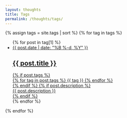 ```yaml
---
layout: thoughts
title: Tags
permalink: /thoughts/tags/
---
```


<div class="tags-container">
    {% assign tags = site.tags | sort %}
    {% for tag in tags %}
        <section id="{{ tag[0] }}" class="tag-section">
            <ul class="post-list">
                {% for post in tag[1] %}
                    <li class="post-item">
                        <a href="{{ post.url }}" class="post-link">
                            <time class="post-date" datetime="{{ post.date | date_to_xmlschema }}">
                                {{ post.date | date: "%B %-d, %Y" }}
                            </time>
                            <h2 class="post-title">
                                {{ post.title }}
                            </h2>
                            {% if post.tags %}
                                <div class="post-tags">
                                    {% for tag in post.tags %}
                                        <span class="tag">{{ tag }}</span>
                                    {% endfor %}
                                </div>
                            {% endif %}
                            {% if post.description %}
                                <div class="post-description">{{ post.description }}</div>
                            {% endif %}
                        </a>
                    </li>
                {% endfor %}
            </ul>
        </section>
    {% endfor %}
</div>
